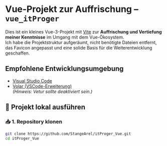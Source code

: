 # Vue-Projekt zur Auffrischung – `vue_itProger`

Dies ist ein kleines Vue-3-Projekt mit [Vite](https://vitejs.dev/) zur **Auffrischung und Vertiefung meiner Kenntnisse** im Umgang mit dem Vue-Ökosystem.  
Ich habe die Projektstruktur aufgeräumt, nicht benötigte Dateien entfernt, das Favicon angepasst und eine solide Basis für die Weiterentwicklung geschaffen.

## Empfohlene Entwicklungsumgebung

- [Visual Studio Code](https://code.visualstudio.com/)
- [Volar (VSCode-Erweiterung)](https://marketplace.visualstudio.com/items?itemName=Vue.volar)  
  *(Hinweis: Vetur sollte deaktiviert sein.)*

## 🚀 Projekt lokal ausführen

### 📥 1. Repository klonen

```bash
git clone https://github.com/StangeArel/itProger_Vue.git
cd itProger_Vue